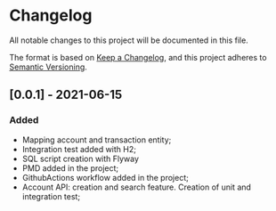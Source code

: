 # Changelog
All notable changes to this project will be documented in this file.

The format is based on [Keep a Changelog](https://keepachangelog.com/en/1.0.0/),
and this project adheres to [Semantic Versioning](https://semver.org/spec/v2.0.0.html).

## [0.0.1] - 2021-06-15
### Added
 - Mapping account and transaction entity;
 - Integration test added with H2;
 - SQL script creation with Flyway
 - PMD added in the project;
 - GithubActions workflow added in the project;
 - Account API: creation and search feature. Creation of unit and integration test;
